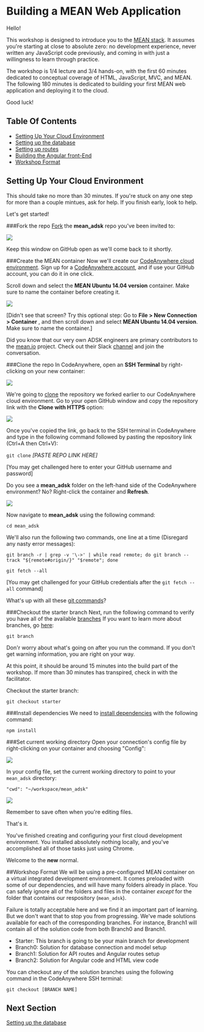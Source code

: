 # Building a MEAN Web Application

Hello!

This workshop is designed to introduce you to the [MEAN stack](https://www.google.com/webhp?sourceid=chrome-instant&ion=1&espv=2&ie=UTF-8#q=what+is+mean+stack). It assumes you're starting at close to absolute zero: no development experience, never written any JavaScript code previously, and coming in with just a willingness to learn through practice. 

The workshop is 1/4 lecture and 3/4 hands-on, with the first 60 minutes dedicated to conceptual coverage of HTML, JavaScript, MVC, and MEAN. The following 180 minutes is dedicated to building your first MEAN web application and deploying it to the cloud.

Good luck!

## Table Of Contents
* [Setting Up Your Cloud Environment](#setting-up-your-cloud-environment)
* [Setting up the database](instructions/branch0.md) 
* [Setting up routes](instructions/branch1.md)
* [Building the Angular front-End](instructions/branch2.md) 
* [Workshop Format](#workshop-format)

## Setting Up Your Cloud Environment
This should take no more than 30 minutes. If you're stuck on any one step for more than a couple mintues, ask for help. If you finish early, look to help. 

Let's get started!

###Fork the repo
[Fork](https://help.github.com/articles/fork-a-repo/) the **mean_adsk** repo you've been invited to: 

![](http://i68.tinypic.com/264rgao.jpg) 

Keep this window on GitHub open as we'll come back to it shortly.

###Create the MEAN container
Now we'll create our [CodeAnywhere cloud environment](https://codeanywhere.com/). Sign up for a [CodeAnywhere account](https://codeanywhere.com), and if use your GitHub account, you can do it in one click. 

Scroll down and select the **MEAN Ubuntu 14.04 version** container. Make sure to name the container before creating it. 

![](http://i68.tinypic.com/27y3nmv.png) 

[Didn't see that screen? Try this optional step: Go to **File > New Connection > Container** , and then scroll down and select **MEAN Ubuntu 14.04 version**. Make sure to name the container.]

Did you know that our very own ADSK engineers are primary contributors to the [mean.io](http://mean.io/#!/) project. Check out their Slack [channel](https://autodesk.slack.com/messages/gamedev-website/details/) and join the conversation.

###Clone the repo
In CodeAnywhere, open an **SSH Terminal** by right-clicking on your new container: 

![](http://i68.tinypic.com/33axpog.jpg)

We're going to [clone](https://help.github.com/articles/cloning-a-repository/) the repository we forked earlier to our CodeAnywhere cloud environment. Go to your open GitHub window and copy the repository link with the **Clone with HTTPS** option: 

![](http://i64.tinypic.com/szhhd4.jpg) 

Once you've copied the link, go back to the SSH terminal in CodeAnywhere and type in the following command followed by pasting the repository link (Ctrl+A then Ctrl+V): 
 
   `git clone` *[PASTE REPO LINK HERE]*

[You may get challenged here to enter your GitHub username and password]

Do you see a **mean_adsk** folder on the left-hand side of the CodeAnywhere environment? No? Right-click the container and **Refresh**. 

![](http://i63.tinypic.com/52yzyq.jpg)

Now navigate to **mean_adsk** using the following command: 

  `cd mean_adsk`

We'll also run the following two commands, one line at a time (Disregard any nasty error messages):
 
   `git branch -r | grep -v '\->' | while read remote; do git branch --track "${remote#origin/}" "$remote"; done`
   
   `git fetch --all`

[You may get challenged for your GitHub credentials after the `git fetch --all` command]

What's up with all these [git commands](https://services.github.com/kit/downloads/github-git-cheat-sheet.pdf)?

###Checkout the starter branch
Next, run the following command to verify you have all of the available [branches](https://guides.github.com/activities/hello-world/) If you want to learn more about branches, go [here](https://git-scm.com/book/en/v1/Git-Branching-What-a-Branch-Is):
 
   `git branch`

Don'r worry about what's going on after you run the command. If you don't get warning information, you are right on your way.

At this point, it should be around 15 minutes into the build part of the workshop. If more than 30 minutes has transpired, check in with the facilitator.

Checkout the starter branch:
 
   `git checkout starter`

###Install dependencies
We need to [install dependencies](https://docs.npmjs.com/cli/install) with the following command: 

   `npm install`

###Set current working directory
Open your connection's config file by right-clicking on your container and choosing "Config":

![](http://i65.tinypic.com/2mpy8up.jpg) 

In your config file, set the current working directory to point to your `mean_adsk` directory:  

   `"cwd": "~/workspace/mean_adsk"` 

![](http://i66.tinypic.com/2ljkivq.jpg)

Remember to save often when you're editing files. 

That's it.

You've finished creating and configuring your first cloud development environment. You installed absolutely nothing locally, and you've accomplished all of those tasks just using Chrome. 

Welcome to the **new** normal.

##Workshop Format
We will be using a pre-configured MEAN container on a virtual integrated development environment. It comes preloaded with some of our dependencies, and will have many folders already in place. You can safely ignore all of the folders and files in the container _except_ for the folder that contains our respository (`mean_adsk`).

Failure is totally acceptable here and we find it an important part of learning. But we don't want that to stop you from progressing. We've made solutions available for each of the corresponding branches. For instance, Branch1 will contain all of the solution code from both Branch0 and Branch1.  

- Starter: This branch is going to be your main branch for development
- Branch0: Solution for database connection and model setup
- Branch1: Solution for API routes and Angular routes setup
- Branch2: Solution for Angular code and HTML view code

You can checkout any of the solution branches using the following command in the CodeAnywhere SSH terminal: 

   `git checkout [BRANCH NAME]`

## Next Section

[Setting up the database](instructions/branch0.md) 
